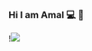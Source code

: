 
### Hi I am Amal 💻 👋


!<img src="https://www.canva.com/design/DAEX1qEhl8E/share/preview?token=P-d4TZ_UURMykxmdXMb8mA&role=EDITOR&utm_content=DAEX1qEhl8E&utm_campaign=designshare&utm_medium=link&utm_source=sharebutton">


